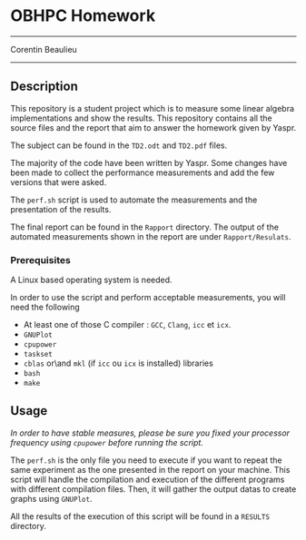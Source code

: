 
# OBHPC Homework
---
Corentin Beaulieu 

---

## Description 

This repository is a student project which is to measure some linear algebra implementations and show the results. 
This repository contains all the source files and the report that aim to answer the homework given by Yaspr.

The subject can be found in the `TD2.odt` and `TD2.pdf` files.

The majority of the code have been written by Yaspr.
Some changes have been made to collect the performance measurements and add the few versions that were asked. 

The `perf.sh` script is used to automate the measurements and the presentation of the results.

The final report can be found in the `Rapport` directory.
The output of the automated measurements shown in the report are under `Rapport/Resulats`.

### Prerequisites

A Linux based operating system is needed.

In order to use the script and perform acceptable measurements, you will need the following
- At least one of those C compiler : `GCC`, `Clang`, `icc` et `icx`.
- `GNUPlot`
- `cpupower`
- `taskset`
- `cblas` or\and `mkl` (if `icc` ou `icx` is installed) libraries
- `bash`
- `make`

## Usage

*In order to have stable measures, please be sure you fixed your processor frequency using `cpupower` before running the script.*

The `perf.sh` is the only file you need to execute if you want to repeat the same experiment as the one presented in the report on your machine.
This script will handle the compilation and execution of the different programs with different compilation files.
Then, it will gather the output datas to create graphs using `GNUPlot`.

All the results of the execution of this script will be found in a `RESULTS` directory.

